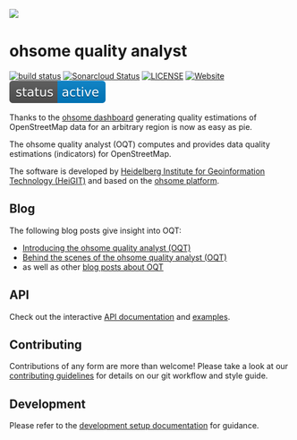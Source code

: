 ![](docs/img/oqt_logo.png)

# ohsome quality analyst

[![build status](https://jenkins.ohsome.org/buildStatus/icon?job=ohsome-quality-analyst/main)](https://jenkins.ohsome.org/blue/organizations/jenkins/ohsome-quality-analyst/activity/?branch=main)
[![Sonarcloud Status](https://sonarcloud.io/api/project_badges/measure?project=ohsome-quality-analyst&metric=alert_status)](https://sonarcloud.io/dashboard?id=ohsome-quality-analyst)
[![LICENSE](https://img.shields.io/badge/license-AGPL--v3-orange)](LICENSE.txt)
[![Website](https://img.shields.io/website?url=https%3A%2F%2Foqt.ohsome.org)](https://oqt.ohsome.org)
[![status: active](https://github.com/GIScience/badges/raw/master/status/active.svg)](https://github.com/GIScience/badges#active)

Thanks to the [ohsome dashboard](https://dashboard.ohsome.org) generating quality estimations of OpenStreetMap data for an arbitrary region is now as easy as pie.

The ohsome quality analyst (OQT) computes and provides data quality estimations (indicators) for OpenStreetMap.

The software is developed by [Heidelberg Institute for Geoinformation Technology (HeiGIT)](https://heigit.org/) and based on the [ohsome platform](https://heigit.org/big-spatial-data-analytics-en/ohsome/).

## Blog

The following blog posts give insight into OQT:
- [Introducing the ohsome quality analyst (OQT)](https://heigit.org/introducing-the-ohsome-quality-analyst-oqt)
- [Behind the scenes of the ohsome quality analyst (OQT)](https://heigit.org/behind-the-scenes-of-the-ohsome-quality-analyst-oqt)
- as well as other [blog posts about OQT](https://heigit.org/tag/oqt-en)

## API

Check out the interactive [API documentation](https://oqt.ohsome.org/api/docs) and [examples](https://github.com/GIScience/oqt-examples).

## Contributing

Contributions of any form are more than welcome! Please take a look at our [contributing
guidelines](CONTRIBUTING.md) for details on our git workflow and style guide.

## Development

Please refer to the [development setup documentation](/docs/development_setup.md) for guidance.
